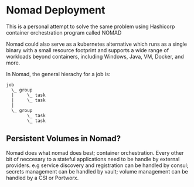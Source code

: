 # Nomad Deployment 
This is a personal attempt to solve the same problem using Hashicorp container orchestration program called NOMAD 

Nomad could also serve as a kubernetes alternative which runs as a single binary with a small resource footprint and supports a wide range of workloads beyond containers, including Windows, Java, VM, Docker, and more.

In Nomad, the general hierachy for a job is:
```
job
  \_ group
  |     \_ task
  |     \_ task
  |
  \_ group
        \_ task
        \_ task
```

## Persistent Volumes in Nomad?
Nomad does what nomad does best; container orchestration. Every other bit of neccesary to a stateful applications need to be handle by external providers. 
e.g service discovery and registration can be handled by consul; secrets management can be handled by vault; volume management can be handled by a CSI or Portworx. 

